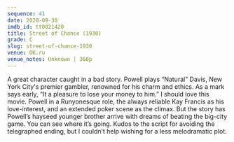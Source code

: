 ```yaml
---
sequence: 41
date: 2020-09-30
imdb_id: tt0021420
title: Street of Chance (1930)
grade: C
slug: street-of-chance-1930
venue: OK.ru
venue_notes: Unknown | 360p
---
```


A great character caught in a bad story. Powell plays “Natural” Davis, New York City's premier gambler, renowned for his charm and ethics. As a mark says early, “It a pleasure to lose your money to him.” I should love this movie. Powell in a Runyonesque role, the always reliable Kay Francis as his love-interest, and an extended poker scene as the climax. But the story has Powell’s hayseed younger brother arrive with dreams of beating the big-city game. You can see where it’s going. Kudos to the script for avoiding the telegraphed ending, but I couldn’t help wishing for a less melodramatic plot.
